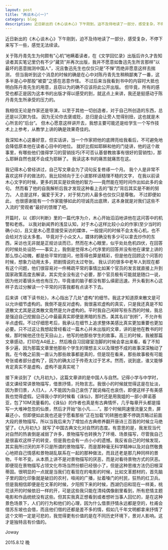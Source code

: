 ```yaml
---
layout: post
title: "再谈木心(一)"
category: blog
description: 近日新出的《木心谈木心》下午刚到，迫不及待地读了一部分，感受复杂，不停下来写下一些，感觉无法续读.....
---
```




近日新出的《木心谈木心》下午刚到，迫不及待地读了一部分，感受复杂，不停下来写下一些，感觉无法续读。

关于陈丹青先生为何颇有”心机”地瞒着读者，在《文学回忆录》出版后许久才告知读者其实笔记里仍有不少”藏货”并再次出版，我并不愿意如鲁迅先生所言那样”以最坏的恶意揣测中国人”，况且鲁迅先生也仅仅只是”不惮”而绝非愿意这样去揣测， 但当我听到这个消息的时候的确是在心中对陈丹青先生稍稍鄙夷了一番，这多半是心中那股”被耍”之感在恶意作怪。 不过后来当我看到书中的内容时大抵也明白陈丹青先生的用意，且窃以为的确不应该将此公开出版。 但毕竟，所有的感受也都正是因为这本书的出版才得以感受的到，就这点上来讲，我还是挺感动于陈丹青先生所承受的压力的。

我相信无论是作家还是导演，以至于其他一切创造者，对于自己所创造的东西，总还是以沉默为佳。 因为无论你去褒或贬，总归是会让旁人觉得别扭，这也就是木心所言的”后台”。 但木心愿意这样讲开去，我想主要可能还是给学生一个写作技术上上参考，从教学上讲的确是效果奇佳的。 

我深知木心这番好意，但实话讲，当一个作家把他的底牌亮给我看后，不可避免地会降低原本他在读者心目中的地位。 就好比假如耶稣和他的门徒讲，他的这个故事里，有哪些他们值得学习的营销技巧(不可否认基督教故事有很好的营销性)，那么耶稣自然也就不会成为耶稣了。 我读这本书的痛苦就痛苦在这。

我记得木心曾经讲过，自己写文章会为了词句反复修琢一个月。 我个人是非常不喜欢这样子的做法的，我比较倾向于王小波那样话糙理不糙的文字， 在我以前读木心文字的时候，更多的其实是钦佩他的智力——竟然能在短时间作出如此多的金句。 然而看了他的自我解析后我才发现这种看上去的”智力”背后其实是不断的努力。 人总是这样，偏爱于天才，对于努力的人最多也仅仅只是尊敬。 不过即便如此， 也很感谢能有一个作家能够如此的坦诚亮出底牌，这本身就是对我们这些不入流的”旁观者”最好的馈赠了吧。


开篇时，以《即兴判断》里的一篇代序为介，木心开始滔滔地讲他在这问答中的机警和老练。 以我对新闻界的浅显认知，对于木心这样比较小众的作家(至少当时的确小众)，且又是木心愿意接受采访的媒体，一般提问的时候不会太有心机，也不会给对方设太多套。 毕竟对于小众文人，媒体的确没有多少可以拿去炒作的东西，采访也无非就是正规访谈而已，然而在木心眼里，似乎处处危机四伏，在回答的时候处处设防——事实上，我倒是觉得木心代序里的回答并没有他在课堂上讲的那么惊心动魄，都是些平常的提问，他答得也算是精彩，但是他在回顾这个问答的时候，想象力动用太多，把剧情说的太过夸张。 我认识的很多中老年人到现在都有这个问题，他们很容易对一件稀疏平常的事情比如某个官员的发言就直接上升到国家政策高度去解读，其实完全没有这个必要，那个官员极有可能就是随口一说，因为他对着镜头他也有压力，毕竟谁的脑子都没有那么缜密迅速。开头看到木心这样子去过分解读一个平常的问答我都有点读不下去。

后来讲《塔下读书处》，木心指出了几处"虚构"的细节。我这才知道原来散文是可以允许细节虚构的。我倒不是反对虚构，我很喜欢虚构的真实，只是我还真是不知道散文尤其是这类散文竟然是允许虚构的。平时我自己闲碎写些东西的时候，我总是强迫自己挖掘自己心中最最真实即便是黑暗的东西，美其名曰”剖析”，不允许有半点虚假。不过仔细思考后，我承认在细节上追求整体美感比真实更加重要也更加必要。只不过这让我想起曾经看过一篇木心并未出版的文章，讲的是他在教书的时候，那时候他还住在天目山上，他写的他那些学生的故事。高三的时候，我被那篇文章感动，打印在A4纸上，然后晚自习回寝室泡脚的时候会拿出来看，看了不知多少遍，因为那篇文章里他那些个学生的理想主义以及理想不成的故事深深触动了我。在今晚之前我一直认为那些故事都是真的，但是现在看来，那些故事极有可能夸张或者部分虚构了，因为的确太过于传奇太过于艺术。然而，说到底，谁又能够肯定真实不是虚构，虚构不是真实呢？

接下来谈到了《九月初九》，这篇文章讲的是中国人与自然。记得小学与中学时，语文课经常讲景物描写，借景抒情，托物言志。我很小的时候就觉得这是在扯淡，因为景归景，人归人，人不能因为自己哀伤了就说梅花也哀伤，即便这样子有美感我也觉得虚假。记得我小学的时候看《诛仙》，那时还是用我姐的一部小屏诺基亚，包了10M流量看的。《诛仙》的作者也真是有古典情怀，几乎每章开头都是描写一大堆神忽忽的仙景，然后才开始“张小凡……”。那个时候网速慢流量又贵，屏幕还小，但即便如此我也还是宁愿看那些”正在加载”的转圈也要不停跳页略过前面大段的景物描写。所以当我后来为了增加点古典修养翻开唐诗三百首的时候立马绝望了。《九月初九》就写了中国古典文化对自然的态度。有意思的是，我发现当代对自然的热衷倒是减弱了许多，景物描写也转换为了环境、场景描写，尽管我自己是很喜欢这样子的转变，但是我也会有一点小小的遗憾。我反省自己的时候发现，其实我所讨厌的并不只是所谓的景物描写，而是那种毫无科学精神以及对自然敬畏心地把自己情感和景物胡乱联系在一起的那种做法，而且还老是那几种同样的景物，千年不变。从本质上讲不是对景物描写的厌恶，而是对看待景物方式的厌恶。即便现在景物描写占领文化市场当然份额已经很小了，但是这种思维方法仍旧根深蒂固。很明显的一点就是当我们在看现在的电影的时候，比如文革题材的，首先脑子里的固化印象就是破旧的农村，喧闹的广播，扯着嗓门的村民，狂热的红卫兵。但是我相信即便是在文革的时候，夕阳照下来的时候，西湖仍旧和现在一样美，桃花该开的时候依旧一样的开，可是这些我只能在清纯偶像剧里看到，所有悲情主题电影和作品统统没有这些。但其实我真正想看到或者想听当事人回忆的，是在这种景色场景下，人们的行为和他们的心理，因为什么借景抒情永远都是空的，杜甫会借苏东坡也会借，而且他们借的还都是差不多的情，假如几千年文明都拿来抒情了这个文明一定是可悲的，我觉得更有价值的是在不同历史环境下，景对人影响。这才是独特且有价值的。



Joway

2015.8.12 晚

